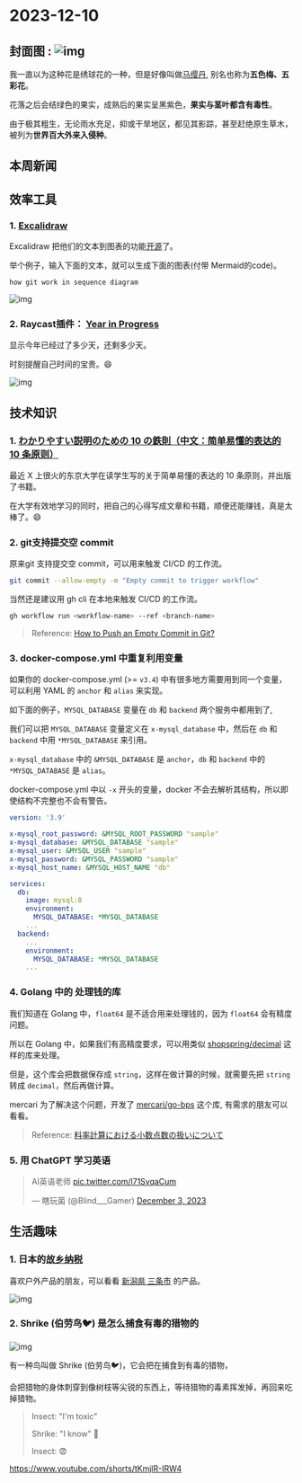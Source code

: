 # 2023-12-10

## 封面图 :  ![img](cover.jpg)

我一直以为这种花是绣球花的一种，但是好像叫做[马缨丹](https://zh.wikipedia.org/zh-cn/馬纓丹), 别名也称为**五色梅、五彩花**。

花落之后会结绿色的果实，成熟后的果实呈黑紫色，**果实与茎叶都含有毒性**。

由于极其粗生，无论雨水充足，抑或干旱地区，都见其影踪，甚至赶绝原生草木，被列为**世界百大外来入侵种**。

## 本周新闻

## 效率工具

### 1. [Excalidraw](https://excalidraw.com/)

Excalidraw 把他们的文本到图表的功能[开源](https://github.com/excalidraw/excalidraw)了。

举个例子，输入下面的文本，就可以生成下面的图表(付带 Mermaid的code)。

```text
how git work in sequence diagram
```

![img](Excalidraw-git-work.png)

### 2. Raycast插件： [Year in Progress](https://www.raycast.com/thomas/year-in-progress)

显示今年已经过了多少天，还剩多少天。

时刻提醒自己时间的宝贵。😄

![img](Raycast-Year-in-Progress.png)

## 技术知识

### 1. [わかりやすい説明のための 10 の鉄則（中文：简单易懂的表达的 10 条原则）](https://speakerdeck.com/e869120/wakariyasuisetsumei-10-tessoku)

最近 X 上很火的东京大学在读学生写的关于简单易懂的表达的 10 条原则，并出版了书籍。

在大学有效地学习的同时，把自己的心得写成文章和书籍，顺便还能赚钱，真是太棒了。😄

### 2. git支持提交空 commit

原来git 支持提交空 commit，可以用来触发 CI/CD 的工作流。

```bash
git commit --allow-empty -m "Empty commit to trigger workflow"
```

当然还是建议用 gh cli 在本地来触发 CI/CD 的工作流。

```bash
gh workflow run <workflow-name> --ref <branch-name>
```

> Reference: [How to Push an Empty Commit in Git?](https://www.scaler.com/topics/git/git-empty-commit/)

### 3. docker-compose.yml 中重复利用变量

如果你的 docker-compose.yml (>= `v3.4`) 中有很多地方需要用到同一个变量，可以利用 YAML 的 `anchor` 和 `alias` 来实现。

如下面的例子，`MYSQL_DATABASE` 变量在 `db` 和 `backend` 两个服务中都用到了,

我们可以把 `MYSQL_DATABASE` 变量定义在 `x-mysql_database` 中，然后在 `db` 和 `backend` 中用 `*MYSQL_DATABASE` 来引用。

`x-mysql_database` 中的 `&MYSQL_DATABASE` 是 `anchor`，`db` 和 `backend` 中的 `*MYSQL_DATABASE` 是 `alias`。

docker-compose.yml 中以 `-x` 开头的变量，docker 不会去解析其结构，所以即使结构不完整也不会有警告。

```yaml {3-7,13,18} showLineNumbers
version: '3.9'

x-mysql_root_password: &MYSQL_ROOT_PASSWORD "sample"
x-mysql_database: &MYSQL_DATABASE "sample"
x-mysql_user: &MYSQL_USER "sample"
x-mysql_password: &MYSQL_PASSWORD "sample"
x-mysql_host_name: &MYSQL_HOST_NAME "db"

services:
  db:
    image: mysql:8
    environment:
      MYSQL_DATABASE: *MYSQL_DATABASE
    ...
  backend:
    ...
    environment:
      MYSQL_DATABASE: *MYSQL_DATABASE
    ...
```

### 4. Golang 中的 处理钱的库

我们知道在 Golang 中，`float64` 是不适合用来处理钱的，因为 `float64` 会有精度问题。

所以在 Golang 中，如果我们有高精度要求，可以用类似 [shopspring/decimal](https://github.com/shopspring/decimal) 这样的库来处理。

但是，这个库会把数据保存成 `string`，这样在做计算的时候，就需要先把 `string` 转成 `decimal`，然后再做计算。

mercari 为了解决这个问题，开发了 [mercari/go-bps](https://github.com/mercari/go-bps) 这个库, 有需求的朋友可以看看。

> Reference: [料率計算における小数点数の扱いについて](https://engineering.mercari.com/blog/entry/20201203-basis-point/)

### 5. 用 ChatGPT 学习英语

<blockquote class="twitter-tweet"><p lang="zh" dir="ltr">AI英语老师 <a href="https://t.co/l71SvqaCum">pic.twitter.com/l71SvqaCum</a></p>&mdash; 瞎玩菌 (@Blind___Gamer) <a href="https://twitter.com/Blind___Gamer/status/1731307112922566863?ref_src=twsrc%5Etfw">December 3, 2023</a></blockquote> <script async src="https://platform.twitter.com/widgets.js" charset="utf-8"></script>

## 生活趣味

### 1. 日本的[故乡纳税](https://ja.wikipedia.org/wiki/ふるさと納税)

喜欢户外产品的朋友，可以看看 [新潟県 三条市](https://item.rakuten.co.jp/f152048-sanjo/) 的产品。

![img](https://image.rakuten.co.jp/f152048-sanjo/cabinet/sanjof/10000_2/imgrc0099211089.jpg)

### 2. Shrike (伯劳鸟🐦‍) 是怎么捕食有毒的猎物的

![img](how-shrike-eat-toxic-insects.png)

有一种鸟叫做 Shrike (伯劳鸟🐦‍)，它会把在捕食到有毒的猎物，

会把猎物的身体刺穿到像树枝等尖锐的东西上，等待猎物的毒素挥发掉，再回来吃掉猎物。

> Insect: "I'm toxic"
>
> Shrike: "I know" 👀
>
> Insect: 😨

https://www.youtube.com/shorts/tKmjlR-IRW4